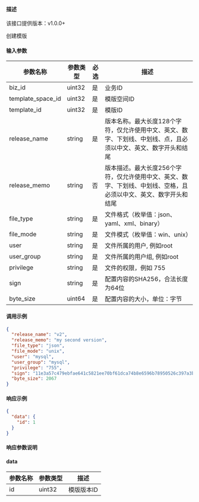 #### 描述

该接口提供版本：v1.0.0+

创建模版

#### 输入参数

| 参数名称          | 参数类型 | 必选 | 描述                                                         |
| ----------------- | -------- | ---- | ------------------------------------------------------------ |
| biz_id            | uint32   | 是   | 业务ID                                                       |
| template_space_id | uint32   | 是   | 模版空间ID                                                   |
| template_id       | uint32   | 是   | 模版ID                                                       |
| release_name      | string   | 是   | 版本名称。最大长度128个字符，仅允许使用中文、英文、数字、下划线、中划线、点，且必须以中文、英文、数字开头和结尾 |
| release_memo      | string   | 否   | 版本描述。最大长度256个字符，仅允许使用中文、英文、数字、下划线、中划线、空格，且必须以中文、英文、数字开头和结尾 |
| file_type         | string   | 是   | 文件格式（枚举值：json、yaml、xml、binary）                  |
| file_mode         | string   | 是   | 文件模式（枚举值：win、unix）                                |
| user              | string   | 是   | 文件所属的用户, 例如root                                     |
| user_group        | string   | 是   | 文件所属的用户组, 例如root                                   |
| privilege         | string   | 是   | 文件的权限，例如 755                                         |
| sign              | string   | 是   | 配置内容的SHA256，合法长度为64位                             |
| byte_size         | uint64   | 是   | 配置内容的大小，单位：字节                                   |

#### 调用示例

```json
{
  "release_name": "v2",
  "release_memo": "my second version",
  "file_type": "json",
  "file_mode": "unix",
  "user": "mysql",
  "user_group": "mysql",
  "privilege": "755",
  "sign": "11e3a57c479ebfae641c5821ee70bf61dca74b8e6596b78950526c397a3b1234",
  "byte_size": 2067
}
```

#### 响应示例

```json
{
  "data": {
    "id": 1
  }
}
```

#### 响应参数说明

#### data

| 参数名称 | 参数类型 | 描述       |
| -------- | -------- | ---------- |
| id       | uint32   | 模版版本ID |

